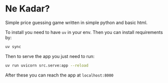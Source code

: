 # Ne Kadar?

Simple price guessing game written in simple python and basic html.

To install you need to have `uv` in your env. Then you can install requirements by:
```sh
uv sync
```

Then to serve the app you just need to run:
```sh
uv run uvicorn src.serve:app --reload
```

After these you can reach the app at `localhost:8000`
